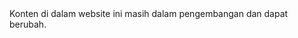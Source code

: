 <div class="alert alert-warning" role="alert">
  Konten di dalam website ini masih dalam pengembangan dan dapat berubah.
</div>